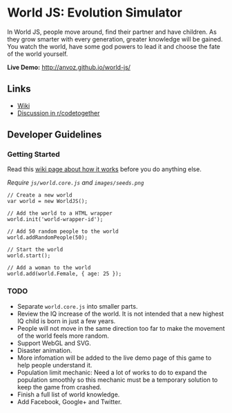 World JS: Evolution Simulator
========

In World JS, people move around, find their partner and have children. As they grow smarter with every generation, greater knowledge will be gained. You watch the world, have some god powers to lead it and choose the fate of the world yourself.

**Live Demo:** http://anvoz.github.io/world-js/

## Links
* [Wiki](https://github.com/anvoz/world-js/wiki)
* [Discussion in r/codetogether](http://www.reddit.com/r/codetogether/comments/1in075/game_project_world_js_evolution_simulator_looking/)

## Developer Guidelines

### Getting Started
Read this [wiki page about how it works](https://github.com/anvoz/world-js/wiki) before you do anything else.

_Require `js/world.core.js` and `images/seeds.png`_

```
// Create a new world
var world = new WorldJS();

// Add the world to a HTML wrapper
world.init('world-wrapper-id');

// Add 50 random people to the world
world.addRandomPeople(50);

// Start the world
world.start();

// Add a woman to the world
world.add(world.Female, { age: 25 });
```

### TODO

* Separate `world.core.js` into smaller parts.
* Review the IQ increase of the world. It is not intended that a new highest IQ child is born in just a few years.
* People will not move in the same direction too far to make the movement of the world feels more random.
* Support WebGL and SVG.
* Disaster animation.
* More infomation will be added to the live demo page of this game to help people understand it.
* Population limit mechanic: Need a lot of works to do to expand the population smoothly so this mechanic must be a temporary solution to keep the game from crashed.
* Finish a full list of world knowledge.
* Add Facebook, Google+ and Twitter.
